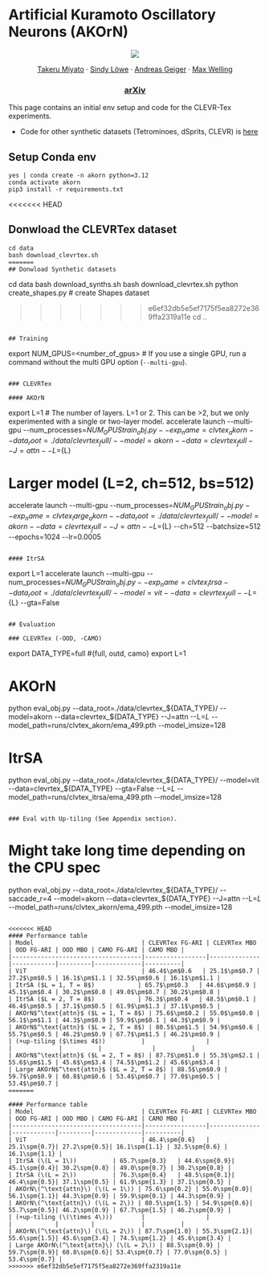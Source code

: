 # Artificial Kuramoto Oscillatory Neurons (AKOrN)
<p align="center">
  <img src="https://github.com/user-attachments/assets/62af0387-d410-4250-bfb0-0099f3412409">
</p>


<p align="center">
  <a href="https://takerum.github.io/">Takeru Miyato</a>
  ·
  <a href="https://sindylowe.com/">Sindy Löwe</a>
  ·
  <a href="https://www.cvlibs.net/">Andreas Geiger</a>
   ·
  <a href="https://staff.fnwi.uva.nl/m.welling/">Max Welling</a>
</p>
  <h3 align="center"> <a href="https://arxiv.org/abs/2410.13821">arXiv</a> </h3>

This page contains an initial env setup and code for the CLEVR-Tex experiments. 
- Code for other synthetic datasets (Tetrominoes, dSprits, CLEVR) is [here](xx)

## Setup Conda env

```
yes | conda create -n akorn python=3.12
conda activate akorn
pip3 install -r requirements.txt
```

<<<<<<< HEAD
## Donwload the CLEVRTex dataset
```
cd data
bash download_clevrtex.sh
=======
## Donwload Synthetic datasets
```
cd data
bash download_synths.sh
bash download_clevrtex.sh
python create_shapes.py # create Shapes dataset 
>>>>>>> e6ef32db5e5ef7175f5ea8272e369ffa2319a11e
cd ..
```

## Training
```
export NUM_GPUS=<number_of_gpus> # If you use a single GPU, run a command without the multi GPU option  (`--multi-gpu`).
```

### CLEVRTex

#### AKOrN 
```
export L=1 # The number of layers. L=1 or 2. This can be >2, but we only experimented with a single or two-layer model.
accelerate launch --multi-gpu --num_processes=$NUM_GPUS  train_obj.py --exp_name=clvtex_akorn --data_root=./data/clevrtex_full/ --model=akorn --data=clevrtex_full --J=attn --L=${L}
# Larger model (L=2, ch=512, bs=512)
accelerate launch --multi-gpu --num_processes=$NUM_GPUS  train_obj.py --exp_name=clvtex_large_akorn --data_root=./data/clevrtex_full/ --model=akorn --data=clevrtex_full --J=attn --L=${L} --ch=512 --batchsize=512 --epochs=1024 --lr=0.0005
```

#### ItrSA
```
export L=1
accelerate launch --multi-gpu --num_processes=$NUM_GPUS  train_obj.py --exp_name=clvtex_itrsa --data_root=./data/clevrtex_full/ --model=vit --data=clevrtex_full --L=${L} --gta=False
```

## Evaluation

### CLEVRTex (-OOD, -CAMO) 

```
export DATA_TYPE=full #{full, outd, camo}
export L=1
# AKOrN
python eval_obj.py  --data_root=./data/clevrtex_${DATA_TYPE}/  --model=akorn  --data=clevrtex_${DATA_TYPE} --J=attn --L=$L$ --model_path=runs/clvtex_akorn/ema_499.pth --model_imsize=128
# ItrSA
python eval_obj.py  --data_root=./data/clevrtex_${DATA_TYPE}/  --model=vit  --data=clevrtex_${DATA_TYPE} --gta=False --L=$L$ --model_path=runs/clvtex_itrsa/ema_499.pth --model_imsize=128
```

### Eval with Up-tiling (See Appendix section).
```
# Might take long time depending on the CPU spec
python eval_obj.py  --data_root=./data/clevrtex_${DATA_TYPE}/  --saccade_r=4 --model=akorn  --data=clevrtex_${DATA_TYPE} --J=attn --L=$L$ --model_path=runs/clvtex_akorn/ema_499.pth --model_imsize=128
```

<<<<<<< HEAD
#### Performance table
| Model                              | CLEVRTex FG-ARI | CLEVRTex MBO | OOD FG-ARI | OOD MBO | CAMO FG-ARI | CAMO MBO |
|------------------------------------|-----------------|--------------|------------|---------|-------------|----------|
| ViT                                | 46.4$\pm$0.6   | 25.1$\pm$0.7 | 27.2$\pm$0.5 | 16.1$\pm$1.1 | 32.5$\pm$0.6 | 16.1$\pm$1.1 |
| ItrSA ($L = 1, T = 8$)            | 65.7$\pm$0.3   | 44.6$\pm$0.9 | 45.1$\pm$0.4 | 30.2$\pm$0.8 | 49.0$\pm$0.7 | 30.2$\pm$0.8 |
| ItrSA ($L = 2, T = 8$)            | 76.3$\pm$0.4   | 48.5$\pm$0.1 | 46.4$\pm$0.5 | 37.1$\pm$0.5 | 61.9$\pm$1.3 | 37.1$\pm$0.5 |
| AKOrN$^\text{attn}$ ($L = 1, T = 8$) | 75.6$\pm$0.2 | 55.0$\pm$0.0 | 56.1$\pm$1.1 | 44.3$\pm$0.9 | 59.9$\pm$0.1 | 44.3$\pm$0.9 |
| AKOrN$^\text{attn}$ ($L = 2, T = 8$) | 80.5$\pm$1.5 | 54.9$\pm$0.6 | 55.7$\pm$0.5 | 46.2$\pm$0.9 | 67.7$\pm$1.5 | 46.2$\pm$0.9 |
| (+up-tiling ($\times 4$))          |                 |              |             |          |              |          |
| AKOrN$^\text{attn}$ ($L = 2, T = 8$) | 87.7$\pm$1.0 | 55.3$\pm$2.1 | 55.6$\pm$1.5 | 45.6$\pm$3.4 | 74.5$\pm$1.2 | 45.6$\pm$3.4 |
| Large AKOrN$^\text{attn}$ ($L = 2, T = 8$) | 88.5$\pm$0.9 | 59.7$\pm$0.9 | 60.8$\pm$0.6 | 53.4$\pm$0.7 | 77.0$\pm$0.5 | 53.4$\pm$0.7 |
=======

#### Performance table
| Model                              | CLEVRTex FG-ARI | CLEVRTex MBO | OOD FG-ARI | OOD MBO | CAMO FG-ARI | CAMO MBO |
|------------------------------------|-----------------|--------------|------------|---------|-------------|----------|
| ViT                                | 46.4\spm{0.6}   | 25.1\spm{0.7}| 27.2\spm{0.5}| 16.1\spm{1.1} | 32.5\spm{0.6} | 16.1\spm{1.1} |
| ItrSA (\(L = 1\))          | 65.7\spm{0.3}   | 44.6\spm{0.9}| 45.1\spm{0.4}| 30.2\spm{0.8} | 49.0\spm{0.7} | 30.2\spm{0.8} |
| ItrSA (\(L = 2\))          | 76.3\spm{0.4}   | 48.5\spm{0.1}| 46.4\spm{0.5}| 37.1\spm{0.5} | 61.9\spm{1.3} | 37.1\spm{0.5} |
| AKOrN\(^\text{attn}\) (\(L = 1\)) | 75.6\spm{0.2} | 55.0\spm{0.0}| 56.1\spm{1.1}| 44.3\spm{0.9} | 59.9\spm{0.1} | 44.3\spm{0.9} |
| AKOrN\(^\text{attn}\) (\(L = 2\)) | 80.5\spm{1.5} | 54.9\spm{0.6}| 55.7\spm{0.5}| 46.2\spm{0.9} | 67.7\spm{1.5} | 46.2\spm{0.9} |
| (+up-tiling (\(\times 4\)))        |                 |              |            |         |             |          |
| AKOrN\(^\text{attn}\) (\(L = 2\)) | 87.7\spm{1.0} | 55.3\spm{2.1}| 55.6\spm{1.5}| 45.6\spm{3.4} | 74.5\spm{1.2} | 45.6\spm{3.4} |
| Large AKOrN\(^\text{attn}\) (\(L = 2\)) | 88.5\spm{0.9} | 59.7\spm{0.9}| 60.8\spm{0.6}| 53.4\spm{0.7} | 77.0\spm{0.5} | 53.4\spm{0.7} |
>>>>>>> e6ef32db5e5ef7175f5ea8272e369ffa2319a11e
